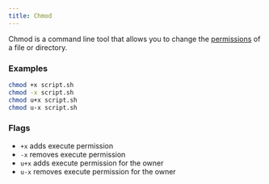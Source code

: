 ```yaml
---
title: Chmod
---
```


Chmod is a command line tool that allows you to change the [permissions](./file_permissions.md) of a file or directory.

### Examples
```bash
chmod +x script.sh
chmod -x script.sh
chmod u+x script.sh
chmod u-x script.sh
```

### Flags

- `+x` adds execute permission
- `-x` removes execute permission
- `u+x` adds execute permission for the owner
- `u-x` removes execute permission for the owner
